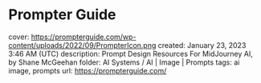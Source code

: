 # Prompter Guide

cover: https://prompterguide.com/wp-content/uploads/2022/09/PrompterIcon.png
created: January 23, 2023 3:46 AM (UTC)
description: Prompt Design Resources For MidJourney AI, by Shane McGeehan
folder: AI Systems / AI | Image | Prompts
tags: ai image, prompts
url: https://prompterguide.com/